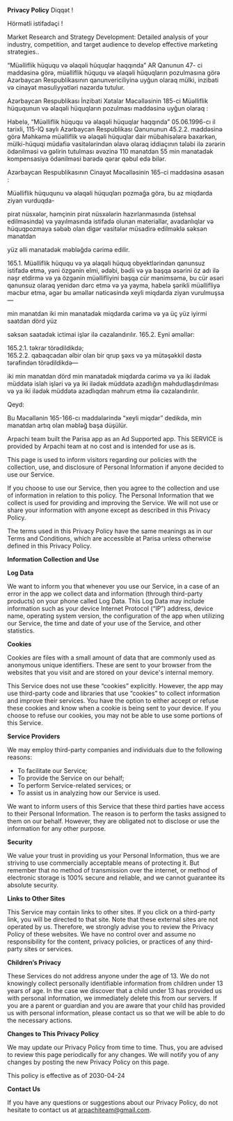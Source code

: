 
**Privacy Policy**
Diqqət !

Hörmətli istifadəçi !

Market Research and Strategy Development: Detailed analysis of your industry, competition, and target audience to develop effective marketing strategies..



“Müəlliflik hüququ və əlaqəli hüquqlar haqqında” AR Qanunun 47- ci maddəsinə görə, müəlliflik hüququ və əlaqəli hüquqların pozulmasına görə Azərbaycan Respublikasının qanunvericiliyinə uyğun olaraq mülki, inzibati və cinayət məsuliyyətləri nəzərdə tutulur.

Azərbaycan Respublikası İnzibati Xətalar Məcəlləsinin 185-ci Müəlliflik hüququnun və əlaqəli hüquqların pozulması maddəsinə uyğun olaraq :

Habelə, “Müəlliflik hüququ və əlaqəli hüquqlar haqqında” 05.06.1996-cı il tarixli, 115-IQ saylı Azərbaycan Respublikası Qanununun 45.2.2. maddəsinə görə Məhkəmə müəlliflik və əlaqəli hüquqlar dair mübahisələrə baxarkən, mülki-hüquqi müdafiə vasitələrindən əlavə olaraq iddiaçının tələbi ilə zərərin ödənilməsi və gəlirin tutulması əvəzinə 110 manatdan 55 min manatadək kompensasiya ödənilməsi barədə qərar qəbul edə bilər.

Azərbaycan Respublikasının Cinayət Məcəlləsinin 165-ci maddəsinə əsasən :

Müəlliflik hüququnu və əlaqəli hüquqları pozmağa görə, bu az miqdarda ziyan vurduqda-

pirat nüsxələr, həmçinin pirat nüsxələrin hazırlanmasında (istehsal edilməsində) və yayılmasında istifadə olunan materiallar, avadanlıqlar və hüquqpozmaya səbəb olan digər vasitələr müsadirə edilməklə səksən manatdan

yüz əlli manatadək məbləğdə cərimə edilir.

165.1. Müəlliflik hüququ və ya əlaqəli hüquq obyektlərindən qanunsuz istifadə etmə, yəni özgənin elmi, ədəbi, bədii və ya başqa əsərini öz adı ilə nəşr etdirmə və ya özgənin müəllifliyini başqa cür mənimsəmə, bu cür əsəri qanunsuz olaraq yenidən dərc etmə və ya yayma, habelə şərikli müəllifliyə məcbur etmə, əgər bu əməllər nəticəsində xeyli miqdarda ziyan vurulmuşsa—

min manatdan iki min manatadək miqdarda cərimə və ya üç yüz iyirmi saatdan dörd yüz

səksən saatadək ictimai işlər ilə cəzalandırılır. 165.2. Eyni əməllər:

165.2.1. təkrar törədildikdə;  
165.2.2. qabaqcadan əlbir olan bir qrup şəxs və ya mütəşəkkil dəstə tərəfindən törədildikdə—

iki min manatdan dörd min manatadək miqdarda cərimə və ya iki ilədək müddətə islah işləri və ya iki ilədək müddətə azadlığın məhdudlaşdırılması və ya iki ilədək müddətə azadlıqdan məhrum etmə ilə cəzalandırılır.

Qeyd:

Bu Məcəllənin 165-166-cı maddələrində “xeyli miqdar” dedikdə, min manatdan artıq olan məbləğ başa düşülür.


Arpachi team built the Parisa app as an Ad Supported app. This SERVICE is provided by Arpachi team at no cost and is intended for use as is.

This page is used to inform visitors regarding our policies with the collection, use, and disclosure of Personal Information if anyone decided to use our Service.

If you choose to use our Service, then you agree to the collection and use of information in relation to this policy. The Personal Information that we collect is used for providing and improving the Service. We will not use or share your information with anyone except as described in this Privacy Policy.

The terms used in this Privacy Policy have the same meanings as in our Terms and Conditions, which are accessible at Parisa unless otherwise defined in this Privacy Policy.

**Information Collection and Use**



**Log Data**

We want to inform you that whenever you use our Service, in a case of an error in the app we collect data and information (through third-party products) on your phone called Log Data. This Log Data may include information such as your device Internet Protocol (“IP”) address, device name, operating system version, the configuration of the app when utilizing our Service, the time and date of your use of the Service, and other statistics.

**Cookies**

Cookies are files with a small amount of data that are commonly used as anonymous unique identifiers. These are sent to your browser from the websites that you visit and are stored on your device's internal memory.

This Service does not use these “cookies” explicitly. However, the app may use third-party code and libraries that use “cookies” to collect information and improve their services. You have the option to either accept or refuse these cookies and know when a cookie is being sent to your device. If you choose to refuse our cookies, you may not be able to use some portions of this Service.

**Service Providers**

We may employ third-party companies and individuals due to the following reasons:

*   To facilitate our Service;
*   To provide the Service on our behalf;
*   To perform Service-related services; or
*   To assist us in analyzing how our Service is used.

We want to inform users of this Service that these third parties have access to their Personal Information. The reason is to perform the tasks assigned to them on our behalf. However, they are obligated not to disclose or use the information for any other purpose.

**Security**

We value your trust in providing us your Personal Information, thus we are striving to use commercially acceptable means of protecting it. But remember that no method of transmission over the internet, or method of electronic storage is 100% secure and reliable, and we cannot guarantee its absolute security.

**Links to Other Sites**

This Service may contain links to other sites. If you click on a third-party link, you will be directed to that site. Note that these external sites are not operated by us. Therefore, we strongly advise you to review the Privacy Policy of these websites. We have no control over and assume no responsibility for the content, privacy policies, or practices of any third-party sites or services.

**Children’s Privacy**

These Services do not address anyone under the age of 13. We do not knowingly collect personally identifiable information from children under 13 years of age. In the case we discover that a child under 13 has provided us with personal information, we immediately delete this from our servers. If you are a parent or guardian and you are aware that your child has provided us with personal information, please contact us so that we will be able to do the necessary actions.

**Changes to This Privacy Policy**

We may update our Privacy Policy from time to time. Thus, you are advised to review this page periodically for any changes. We will notify you of any changes by posting the new Privacy Policy on this page.

This policy is effective as of 2030-04-24

**Contact Us**

If you have any questions or suggestions about our Privacy Policy, do not hesitate to contact us at arpachiteam@gmail.com.


